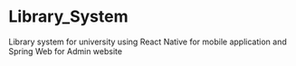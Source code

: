 # Library_System
 Library system for university using React Native for mobile application and Spring Web for Admin website

